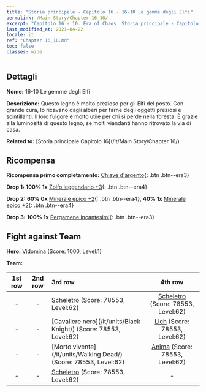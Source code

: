 ```yaml
---
title: "Storia principale - Capitolo 16 - 16-10 Le gemme degli Elfi"
permalink: /Main Story/Chapter 16_10/
excerpt: "Capitolo 16 - 10. Era of Chaos  Storia principale - Capitolo 16_10. 16-10 Le gemme degli Elfi"
last_modified_at: 2021-04-22
locale: it
ref: "Chapter 16_10.md"
toc: false
classes: wide
---
```


## Dettagli

 **Nome:** 16-10 Le gemme degli Elfi

 **Descrizione:** Questo legno è molto prezioso per gli Elfi del posto. Con grande cura, lo ricavano dagli alberi per farne degli oggetti preziosi e scintillanti. Il loro fulgore è molto utile per chi si perde nella foresta. È grazie alla luminosità di questo legno, se molti viandanti hanno ritrovato la via di casa.

 **Related to:** [Storia principale Capitolo 16](/it/Main Story/Chapter 16/)

## Ricompensa

 **Ricompensa primo completamento:** [Chiave d'argento](/ItemsIT/con_693/){: .btn .btn--era3}

 **Drop 1:** **100% 1x** [Zolfo leggendario +3](/ItemsIT/mat_57/){: .btn .btn--era4}

 **Drop 2:** **60% 0x** [Minerale epico +2](/ItemsIT/mat_47/){: .btn .btn--era4}, **40% 1x** [Minerale epico +2](/ItemsIT/mat_47/){: .btn .btn--era4}

 **Drop 3:** **100% 1x** [Pergamene incantesimi](/ItemsIT/con_694/){: .btn .btn--era3}


## Fight against Team
 **Hero:** [Vidomina](/it/heroes/Vidomina/) (Score: 1000, Level:1)

 **Team:**


  | 1st row | 2nd row | 3rd row | 4th row |
  |:----:|:----:|:----|:----:|
  | - | - | [Scheletro](/it/units/Skeleton/) (Score: 78553, Level:62)  | [Scheletro](/it/units/Skeleton/) (Score: 78553, Level:62)  |
  | - | - | [Cavaliere nero](/it/units/Black Knight/) (Score: 78553, Level:62)  | [Lich](/it/units/Lich/) (Score: 78553, Level:62)  |
  | - | - | [Morto vivente](/it/units/Walking Dead/) (Score: 78553, Level:62)  | [Anima](/it/units/Wight/) (Score: 78553, Level:62)  |
  | - | - | [Scheletro](/it/units/Skeleton/) (Score: 78553, Level:62)  | - |


